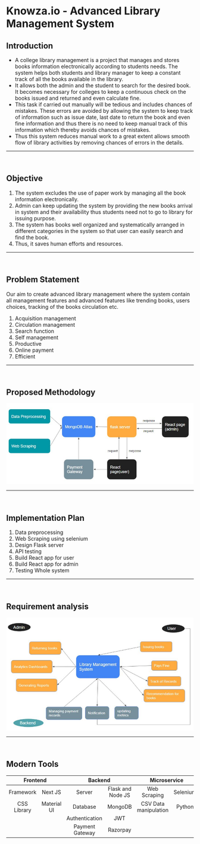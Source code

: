 # Knowza.io - Advanced Library Management System

## Introduction 
- A college library management is a project that manages and stores books information electronically according to students needs. The system helps both students and library manager to keep a constant track of all the books available in the library. </br>
- It allows both the admin and the student to search for the desired book. It becomes necessary for colleges to keep a continuous check on the books issued and returned and even calculate fine. </br>
- This task if carried out manually will be tedious and includes chances of mistakes. These errors are avoided by allowing the system to keep track of information such as issue date, last date to return the book and even fine information and thus there is no need to keep manual track of this information which thereby avoids chances of mistakes. </br>
- Thus this system reduces manual work to a great extent allows smooth flow of library activities by removing chances of errors in the details.
<hr/>
<br/>

## Objective
1. The system excludes the use of paper work by managing all the book information electronically. </br>
2. Admin can keep updating the system by providing the new books arrival in system and their availability thus students need not to go to library for issuing purpose. </br>
3. The system has books well organized and systematically arranged in different categories in the system so that user can easily search and find the book. </br>
4. Thus, it saves human efforts and resources.
<hr/>
<br/>

## Problem Statement
Our aim to create advanced library management where the system contain all management features and advanced features like trending books, users choices, tracking of the books circulation etc. <br/>
1. Acquisition management 
2. Circulation management 
3. Search function 
4. Self management 
5. Productive 
6. Online payment 
7. Efficient
<hr/>
<br/>

## Proposed Methodology
![Proposed Methodology](Images/Proposed%20Methodology.jpg)
<hr/>
<br/>

## Implementation Plan
1. Data preprocessing
2. Web Scraping using selenium
3. Design Flask server
4. API testing
5. Build React app for user
6. Build React app for admin
7. Testing Whole system
<hr/>
<br/>

## Requirement analysis
![Requirement analysis](Images/Requirement%20Analysis.jpg "hello")
<hr/>
<br/>

## Modern Tools
<table>
    <thead>
        <tr class="header">
            <th style="text-align: center;" colspan=2>Frontend</th>
            <th style="text-align: center;" colspan=2>Backend</th>
            <th style="text-align: center;" colspan=2>Microservice</th>
            <th style="text-align: center;" colspan=2>Deployment</th>
        </tr>
    </thead>
    <tbody>
        <tr>
            <td style="text-align: center;">Framework</td>
            <td style="text-align: center;">Next JS</td>
            <td style="text-align: center;">Server</td>
            <td style="text-align: center;">Flask and Node JS</td>
            <td style="text-align: center;">Web Scraping</td>
            <td style="text-align: center;">Selenium</td>
            <td style="text-align: center;">VCS</td>
            <td style="text-align: center;">Git/GitHub</td>
        </tr>
        <tr>
            <td style="text-align: center;">CSS Library</td>
            <td style="text-align: center;">Material UI</td>
            <td style="text-align: center;">Database</td>
            <td style="text-align: center;">MongoDB</td>
            <td style="text-align: center;">CSV Data manipulation</td>
            <td style="text-align: center;">Python</td>
            <td style="text-align: center;">CI/CD</td>
            <td style="text-align: center;">Netlify</td>
        </tr>
        <tr>
            <td style="text-align: center;"></td>
            <td style="text-align: center;"></td>
            <td style="text-align: center;">Authentication</td>
            <td style="text-align: center;">JWT</td>
            <td style="text-align: center;"></td>
            <td style="text-align: center;"></td>
            <td style="text-align: center;"></td>
            <td style="text-align: center;"></td>
        </tr>
        <tr>
            <td style="text-align: center;"></td>
            <td style="text-align: center;"></td>
            <td style="text-align: center;">Payment Gateway</td>
            <td style="text-align: center;">Razorpay</td>
            <td style="text-align: center;"></td>
            <td style="text-align: center;"></td>
            <td style="text-align: center;"></td>
            <td style="text-align: center;"></td>
        </tr>
    </tbody>
</table>